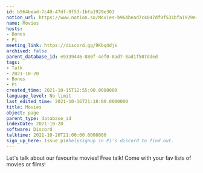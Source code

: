 ```yaml
---
id: b964bead-7c40-47df-9f53-1bfa1929e303
notion_url: https://www.notion.so/Movies-b964bead7c4047df9f531bfa1929e303
name: Movies
hosts:
- Bones
- Pi
meeting_link: https://discord.gg/9Kbq4djs
archived: false
parent_database_id: e9339446-880f-4ef0-8ad7-8ad1f507dded
tags:
- Talk
- 2021-10-20
- Bones
- Pi
created_time: 2021-10-15T12:55:00.0000000
language_level: No limit
last_edited_time: 2021-10-16T21:18:00.0000000
title: Movies
object: page
parent_type: database_id
indexDate: 2021-10-20
software: Discord
talktime: 2021-10-20T21:00:00.0000000
sign_up_here: Issue pi#helpsignup in Pi's discord to find out.
---
```


Let's talk about our favourite movies!
Free talk! Come with your fav lists of movies or films!


